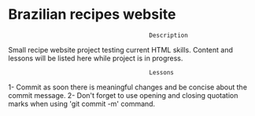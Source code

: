 # Brazilian recipes website
                                            Description
Small recipe website project testing current HTML skills. Content and lessons will be listed here while project is in progress.

                                            Lessons
1- Commit as soon there is meaningful changes and be concise about the commit message.
2- Don't forget to use opening and closing quotation marks when using 'git commit -m' command.                                            